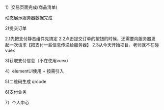 1）交易页面完成(商品清单)

动态展示服务器数据完成



2)提交订单

2.1先把支付静态组件先搞定
2.2点击提交订单的按钮的时候，还需要向服务器发起一次请求【把支付一些信息传递给服务器】
2.3从今天开始项目，老师就不在碰vuex
























3)获取支付信息（不在使用vuex）



4）elementUI使用 + 按需引入




5)二维码生成 qrcode



6)支付业务


7）个人中心

